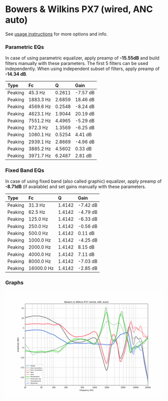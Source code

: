# Bowers & Wilkins PX7 (wired, ANC auto)
See [usage instructions](https://github.com/jaakkopasanen/AutoEq#usage) for more options and info.

### Parametric EQs
In case of using parametric equalizer, apply preamp of **-15.55dB** and build filters manually
with these parameters. The first 5 filters can be used independently.
When using independent subset of filters, apply preamp of **-14.34 dB**.

| Type    | Fc        |      Q | Gain     |
|:--------|:----------|:-------|:---------|
| Peaking | 45.3 Hz   | 0.2611 | -7.57 dB |
| Peaking | 1883.3 Hz | 2.6859 | 18.46 dB |
| Peaking | 4569.6 Hz | 0.2548 | -8.24 dB |
| Peaking | 4623.1 Hz | 1.9044 | 20.19 dB |
| Peaking | 7551.2 Hz | 4.4965 | -5.29 dB |
| Peaking | 972.3 Hz  | 1.3569 | -6.25 dB |
| Peaking | 1080.1 Hz | 0.5254 | 4.41 dB  |
| Peaking | 2939.1 Hz | 2.8669 | -4.96 dB |
| Peaking | 3885.2 Hz | 4.5602 | 0.33 dB  |
| Peaking | 3971.7 Hz | 6.2487 | 2.81 dB  |

### Fixed Band EQs
In case of using fixed band (also called graphic) equalizer, apply preamp of **-8.71dB**
(if available) and set gains manually with these parameters.

| Type    | Fc         |      Q | Gain     |
|:--------|:-----------|:-------|:---------|
| Peaking | 31.3 Hz    | 1.4142 | -7.42 dB |
| Peaking | 62.5 Hz    | 1.4142 | -4.79 dB |
| Peaking | 125.0 Hz   | 1.4142 | -6.33 dB |
| Peaking | 250.0 Hz   | 1.4142 | -0.56 dB |
| Peaking | 500.0 Hz   | 1.4142 | 0.11 dB  |
| Peaking | 1000.0 Hz  | 1.4142 | -4.25 dB |
| Peaking | 2000.0 Hz  | 1.4142 | 8.15 dB  |
| Peaking | 4000.0 Hz  | 1.4142 | 7.11 dB  |
| Peaking | 8000.0 Hz  | 1.4142 | -7.03 dB |
| Peaking | 16000.0 Hz | 1.4142 | -2.85 dB |

### Graphs
![](./Bowers%20&%20Wilkins%20PX7%20(wired,%20ANC%20auto).png)